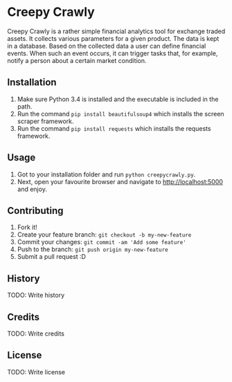 # Creepy Crawly

Creepy Crawly is a rather simple financial analytics tool for exchange traded assets. 
It collects various parameters for a given product. The data is kept in a database. 
Based on the collected data a user can define financial events. When such an event occurs, it can trigger tasks that, 
for example, notify a person about a certain market condition. 

## Installation

1. Make sure Python 3.4 is installed and the executable is included in the path.
1. Run the command `pip install beautifulsoup4` which installs the screen scraper framework.
1. Run the command `pip install requests` which installs the requests framework.


## Usage

1. Got to your installation folder and run `python creepycrawly.py`.
1. Next, open your favourite browser and navigate to [http://localhost:5000]() and enjoy.

## Contributing

1. Fork it!
1. Create your feature branch: `git checkout -b my-new-feature`
1. Commit your changes: `git commit -am 'Add some feature'`
1. Push to the branch: `git push origin my-new-feature`
1. Submit a pull request :D

## History

TODO: Write history

## Credits

TODO: Write credits

## License

TODO: Write license